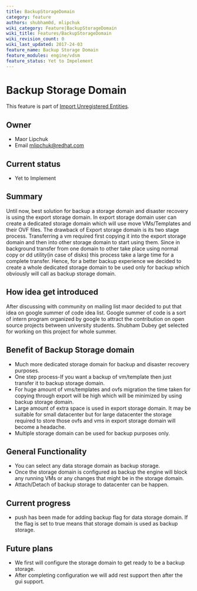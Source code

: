 ```yaml
---
title: BackupStorageDomain
category: feature
authors: shubham0d, mlipchuk
wiki_category: Feature|BackupStorageDomain
wiki_title: Features/BackupStorageDomain
wiki_revision_count: 0
wiki_last_updated: 2017-24-03
feature_name: Backup Storage Domain
feature_modules: engine/vdsm
feature_status: Yet to Impelement
--- 
```


# Backup Storage Domain

This feature is part of [Import Unregistered Entities](/develop/release-management/features/storage/importunregisteredentities/).

## Owner

* Maor Lipchuk
* Email <mlipchuk@redhat.com>

## Current status

* Yet to Implement

## Summary

Until now, best solution for backup a storage domain and disaster recovery is using the export storage domain. In export storage domain user can create a dedicated storage domain which will use move VMs/Templates and their OVF files.
The drawback of Export storage domain is its two stage process. Transferring a vm required first copying it into the export storage domain and then into other storage domain to start using them. Since in background transfer from one domain to other take place using normal copy or dd utility(in case of disks) this process take a large time for a complete transfer. Hence, for a better backup experience we decided to create a whole dedicated storage domain to be used only for backup which obviously will call as backup storage domain.

## How idea get introduced

After discussing with community on mailing list maor decided to put that idea on google summer of code idea list. Google summer of code is a sort of intern program organized by google to attract the contribution on open source projects between university students. Shubham Dubey get selected for working on this project for whole summer.

## Benefit of Backup Storage domain

* Much more dedicated storage domain for backup and disaster recovery purposes.
* One step process-If you want a backup of vm/template then just transfer it to backup storage domain.
* For huge amount of vms/templates and ovfs migration the time taken for copying through export will be high which will be minimized by using backup storage domain.
* Large amount of extra space is used in export storage domain. It may be suitable for small datacenter but for large datacenter the storage required to store those ovfs and vms in export storage domain will become a headache.
* Multiple storage domain can be used for backup purposes only.


## General Functionality

* You can select any data storage domain as backup storage.
* Once the storage domain is configured as backup the engine will block any running VMs or any changes that might be in the storage domain.
* Attach/Detach of backup storage to datacenter can be happen.

## Current progress

* push has been made for adding backup flag for data storage domain. If the flag is set to true means that storage domain is used as backup storage.

## Future plans

* We first will configure the storage domain to get ready to be a backup storage.
* After completing configuration we will add rest support then after the gui support.
